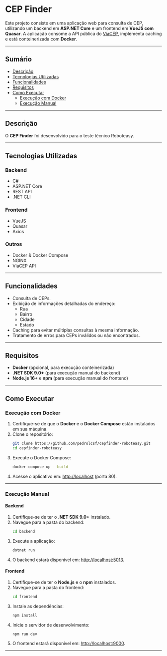 # **CEP Finder**

Este projeto consiste em uma aplicação web para consulta de CEP, utilizando um backend em **ASP.NET Core** e um frontend em **VueJS com Quasar**. A aplicação consome a API pública do [ViaCEP](https://viacep.com.br/), implementa caching e está conteinerizada com **Docker**.

---

## **Sumário**
- [Descrição](#descrição)
- [Tecnologias Utilizadas](#tecnologias-utilizadas)
- [Funcionalidades](#funcionalidades)
- [Requisitos](#requisitos)
- [Como Executar](#como-executar)
  - [Execução com Docker](#execução-com-docker)
  - [Execução Manual](#execução-manual)

---

## **Descrição**

O **CEP Finder** foi desenvolvido para o teste técnico Roboteasy.

---

## **Tecnologias Utilizadas**

### Backend
- C#
- ASP.NET Core
- REST API
- .NET CLI

### Frontend
- VueJS
- Quasar
- Axios

### Outros
- Docker & Docker Compose
- NGINX
- ViaCEP API

---

## **Funcionalidades**
- Consulta de CEPs.
- Exibição de informações detalhadas do endereço:
  - Rua
  - Bairro
  - Cidade
  - Estado
- Caching para evitar múltiplas consultas à mesma informação.
- Tratamento de erros para CEPs inválidos ou não encontrados.

---

## **Requisitos**

- **Docker** (opcional, para execução conteinerizada)
- **.NET SDK 9.0+** (para execução manual do backend)
- **Node.js 16+** e **npm** (para execução manual do frontend)

---

## **Como Executar**

### **Execução com Docker**
1. Certifique-se de que o **Docker** e o **Docker Compose** estão instalados em sua máquina.
2. Clone o repositório:
   ```bash
   git clone https://github.com/pedrolcsf/cepfinder-roboteasy.git
   cd cepfinder-roboteasy
   ```
3. Execute o Docker Compose:
   ```bash
   docker-compose up --build
   ```
4. Acesse o aplicativo em: [http://localhost](http://localhost) (porta 80).

---

### **Execução Manual**

#### **Backend**
1. Certifique-se de ter o **.NET SDK 9.0+** instalado.
2. Navegue para a pasta do backend:
   ```bash
   cd backend
   ```
3. Execute a aplicação:
   ```bash
   dotnet run
   ```
4. O backend estará disponível em: [http://localhost:5013](http://localhost:5013).

#### **Frontend**
1. Certifique-se de ter o **Node.js** e o **npm** instalados.
2. Navegue para a pasta do frontend:
   ```bash
   cd frontend
   ```
3. Instale as dependências:
   ```bash
   npm install
   ```
4. Inicie o servidor de desenvolvimento:
   ```bash
   npm run dev
   ```
5. O frontend estará disponível em: [http://localhost:9000](http://localhost:9000).

---